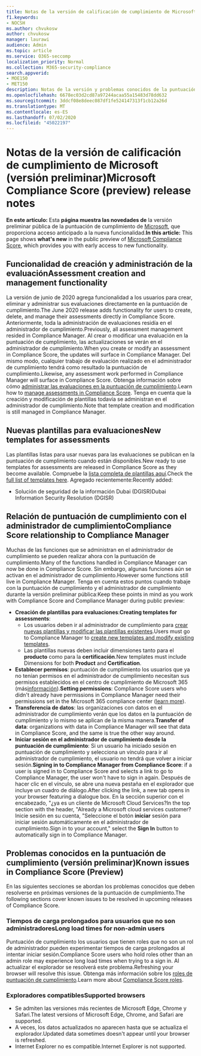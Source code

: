 ```yaml
---
title: Notas de la versión de calificación de cumplimiento de Microsoft
f1.keywords:
- NOCSH
ms.author: chvukosw
author: chvukosw
manager: laurawi
audience: Admin
ms.topic: article
ms.service: O365-seccomp
localization_priority: Normal
ms.collection: M365-security-compliance
search.appverid:
- MOE150
- MET150
description: Notas de la versión y problemas conocidos de la puntuación de cumplimiento de Microsoft (versión preliminar), una característica del centro de cumplimiento de M365 que ayuda a simplificar y automatizar las evaluaciones de riesgos.
ms.openlocfilehash: 6678ec03d2cd87a97244acaa55a15483d78dd632
ms.sourcegitcommit: 3ddcf08e8deec087df1fe524147313f1cb12a26d
ms.translationtype: MT
ms.contentlocale: es-ES
ms.lasthandoff: 07/02/2020
ms.locfileid: "45022197"
---
```

# <a name="microsoft-compliance-score-preview-release-notes"></a><span data-ttu-id="799af-103">Notas de la versión de calificación de cumplimiento de Microsoft (versión preliminar)</span><span class="sxs-lookup"><span data-stu-id="799af-103">Microsoft Compliance Score (preview) release notes</span></span>

<span data-ttu-id="799af-104">**En este artículo:** Esta **página muestra las novedades de** la versión preliminar pública de la puntuación de cumplimiento de [Microsoft](compliance-score.md), que proporciona acceso anticipado a la nueva funcionalidad.</span><span class="sxs-lookup"><span data-stu-id="799af-104">**In this article:** This page shows **what's new** in the public preview of [Microsoft Compliance Score](compliance-score.md), which provides you with early access to new functionality.</span></span>

## <a name="assessment-creation-and-management-functionality"></a><span data-ttu-id="799af-105">Funcionalidad de creación y administración de la evaluación</span><span class="sxs-lookup"><span data-stu-id="799af-105">Assessment creation and management functionality</span></span>

<span data-ttu-id="799af-106">La versión de junio de 2020 agrega funcionalidad a los usuarios para crear, eliminar y administrar sus evaluaciones directamente en la puntuación de cumplimiento.</span><span class="sxs-lookup"><span data-stu-id="799af-106">The June 2020 release adds functionality for users to create, delete, and manage their assessments directly in Compliance Score.</span></span> <span data-ttu-id="799af-107">Anteriormente, toda la administración de evaluaciones residía en el administrador de cumplimiento.</span><span class="sxs-lookup"><span data-stu-id="799af-107">Previously, all assessment management resided in Compliance Manager.</span></span> <span data-ttu-id="799af-108">Al crear o modificar una evaluación en la puntuación de cumplimiento, las actualizaciones se verán en el administrador de cumplimiento.</span><span class="sxs-lookup"><span data-stu-id="799af-108">When you create or modify an assessment in Compliance Score, the updates will surface in Compliance Manager.</span></span> <span data-ttu-id="799af-109">Del mismo modo, cualquier trabajo de evaluación realizado en el administrador de cumplimiento tendrá como resultado la puntuación de cumplimiento.</span><span class="sxs-lookup"><span data-stu-id="799af-109">Likewise, any assessment work performed in Compliance Manager will surface in Compliance Score.</span></span> <span data-ttu-id="799af-110">Obtenga información sobre cómo [administrar las evaluaciones en la puntuación de cumplimiento](compliance-score-assessments.md).</span><span class="sxs-lookup"><span data-stu-id="799af-110">Learn how to [manage assessments in Compliance Score](compliance-score-assessments.md).</span></span> <span data-ttu-id="799af-111">Tenga en cuenta que la creación y modificación de plantillas todavía se administran en el administrador de cumplimiento.</span><span class="sxs-lookup"><span data-stu-id="799af-111">Note that template creation and modification is still managed in Compliance Manager.</span></span>

## <a name="new-templates-for-assessments"></a><span data-ttu-id="799af-112">Nuevas plantillas para evaluaciones</span><span class="sxs-lookup"><span data-stu-id="799af-112">New templates for assessments</span></span>

<span data-ttu-id="799af-113">Las plantillas listas para usar nuevas para las evaluaciones se publican en la puntuación de cumplimiento cuando están disponibles.</span><span class="sxs-lookup"><span data-stu-id="799af-113">New ready to use templates for assessments are released in Compliance Score as they become available.</span></span> <span data-ttu-id="799af-114">Compruebe la [lista completa de plantillas aquí](compliance-score-templates.md).</span><span class="sxs-lookup"><span data-stu-id="799af-114">Check the [full list of templates here](compliance-score-templates.md).</span></span> <span data-ttu-id="799af-115">Agregado recientemente:</span><span class="sxs-lookup"><span data-stu-id="799af-115">Recently added:</span></span>

- <span data-ttu-id="799af-116">Solución de seguridad de la información Dubai (DGISR)</span><span class="sxs-lookup"><span data-stu-id="799af-116">Dubai Information Security Resolution (DGISR)</span></span>

## <a name="compliance-score-relationship-to-compliance-manager"></a><span data-ttu-id="799af-117">Relación de puntuación de cumplimiento con el administrador de cumplimiento</span><span class="sxs-lookup"><span data-stu-id="799af-117">Compliance Score relationship to Compliance Manager</span></span>

<span data-ttu-id="799af-118">Muchas de las funciones que se administran en el administrador de cumplimiento se pueden realizar ahora con la puntuación de cumplimiento.</span><span class="sxs-lookup"><span data-stu-id="799af-118">Many of the functions handled in Compliance Manager can now be done in Compliance Score.</span></span> <span data-ttu-id="799af-119">Sin embargo, algunas funciones aún se activan en el administrador de cumplimiento.</span><span class="sxs-lookup"><span data-stu-id="799af-119">However some functions still live in Compliance Manager.</span></span> <span data-ttu-id="799af-120">Tenga en cuenta estos puntos cuando trabaje con la puntuación de cumplimiento y el administrador de cumplimiento durante la versión preliminar pública:</span><span class="sxs-lookup"><span data-stu-id="799af-120">Keep these points in mind as you work with Compliance Score and Compliance Manager during public preview:</span></span>

 - <span data-ttu-id="799af-121">**Creación de plantillas para evaluaciones**:</span><span class="sxs-lookup"><span data-stu-id="799af-121">**Creating templates for assessments**:</span></span> 
   - <span data-ttu-id="799af-122">Los usuarios deben ir al administrador de cumplimiento para [crear nuevas plantillas y modificar las plantillas existentes](working-with-compliance-manager.md#templates).</span><span class="sxs-lookup"><span data-stu-id="799af-122">Users must go to Compliance Manager to [create new templates and modify existing templates](working-with-compliance-manager.md#templates).</span></span>
   - <span data-ttu-id="799af-123">Las plantillas nuevas deben incluir dimensiones tanto para el **producto** como para la **certificación**.</span><span class="sxs-lookup"><span data-stu-id="799af-123">New templates must include Dimensions for both **Product** and **Certification**.</span></span>
 - <span data-ttu-id="799af-124">**Establecer permisos**: puntuación de cumplimiento los usuarios que ya no tenían permisos en el administrador de cumplimiento necesitan sus permisos establecidos en el centro de cumplimiento de Microsoft 365 (más[información](compliance-score-setup.md#set-user-permissions-and-assign-roles)).</span><span class="sxs-lookup"><span data-stu-id="799af-124">**Setting permissions**: Compliance Score users who didn't already have permissions in Compliance Manager need their permissions set in the Microsoft 365 compliance center ([learn more](compliance-score-setup.md#set-user-permissions-and-assign-roles)).</span></span>
- <span data-ttu-id="799af-125">**Transferencia de datos**: las organizaciones con datos en el administrador de cumplimiento verán que los datos en la puntuación de cumplimiento y lo mismo se aplican de la misma manera.</span><span class="sxs-lookup"><span data-stu-id="799af-125">**Transfer of data**: organizations with data in Compliance Manager will see that data in Compliance Score, and the same is true the other way around.</span></span>
- <span data-ttu-id="799af-126">**Iniciar sesión en el administrador de cumplimiento desde la puntuación de cumplimiento**: Si un usuario ha iniciado sesión en puntuación de cumplimiento y selecciona un vínculo para ir al administrador de cumplimiento, el usuario no tendrá que volver a iniciar sesión.</span><span class="sxs-lookup"><span data-stu-id="799af-126">**Signing in to Compliance Manager from Compliance Score**: if a user is signed in to Compliance Score and selects a link to go to Compliance Manager, the user won't have to sign in again.</span></span> <span data-ttu-id="799af-127">Después de hacer clic en el vínculo, se abre una nueva pestaña en el explorador que incluye un cuadro de diálogo.</span><span class="sxs-lookup"><span data-stu-id="799af-127">After clicking the link, a new tab opens in your browser featuring a dialogue box.</span></span> <span data-ttu-id="799af-128">En la sección superior con el encabezado, "¿ya es un cliente de Microsoft Cloud Services?</span><span class="sxs-lookup"><span data-stu-id="799af-128">In the top section with the header, "Already a Microsoft cloud services customer?</span></span> <span data-ttu-id="799af-129">Inicie sesión en su cuenta, "Seleccione el botón **iniciar** sesión para iniciar sesión automáticamente en el administrador de cumplimiento.</span><span class="sxs-lookup"><span data-stu-id="799af-129">Sign in to your account," select the **Sign In** button to automatically sign in to Compliance Manager.</span></span>

## <a name="known-issues-in-compliance-score-preview"></a><span data-ttu-id="799af-130">Problemas conocidos en la puntuación de cumplimiento (versión preliminar)</span><span class="sxs-lookup"><span data-stu-id="799af-130">Known issues in Compliance Score (Preview)</span></span>

<span data-ttu-id="799af-131">En las siguientes secciones se abordan los problemas conocidos que deben resolverse en próximas versiones de la puntuación de cumplimiento.</span><span class="sxs-lookup"><span data-stu-id="799af-131">The following sections cover known issues to be resolved in upcoming releases of Compliance Score.</span></span>

### <a name="long-load-times-for-non-admin-users"></a><span data-ttu-id="799af-132">Tiempos de carga prolongados para usuarios que no son administradores</span><span class="sxs-lookup"><span data-stu-id="799af-132">Long load times for non-admin users</span></span>
<span data-ttu-id="799af-133">Puntuación de cumplimiento los usuarios que tienen roles que no son un rol de administrador pueden experimentar tiempos de carga prolongados al intentar iniciar sesión.</span><span class="sxs-lookup"><span data-stu-id="799af-133">Compliance Score users who hold roles other than an admin role may experience long load times when trying to a sign in.</span></span> <span data-ttu-id="799af-134">Al actualizar el explorador se resolverá este problema.</span><span class="sxs-lookup"><span data-stu-id="799af-134">Refreshing your browser will resolve this issue.</span></span> <span data-ttu-id="799af-135">Obtenga más información sobre los [roles de puntuación de cumplimiento](compliance-score-setup.md#set-user-permissions-and-assign-roles).</span><span class="sxs-lookup"><span data-stu-id="799af-135">Learn more about [Compliance Score roles](compliance-score-setup.md#set-user-permissions-and-assign-roles).</span></span>

### <a name="supported-browsers"></a><span data-ttu-id="799af-136">Exploradores compatibles</span><span class="sxs-lookup"><span data-stu-id="799af-136">Supported browsers</span></span>

- <span data-ttu-id="799af-137">Se admiten las versiones más recientes de Microsoft Edge, Chrome y Safari.</span><span class="sxs-lookup"><span data-stu-id="799af-137">The latest versions of Microsoft Edge, Chrome, and Safari are supported.</span></span>
- <span data-ttu-id="799af-138">A veces, los datos actualizados no aparecen hasta que se actualiza el explorador.</span><span class="sxs-lookup"><span data-stu-id="799af-138">Updated data sometimes doesn't appear until your browser is refreshed.</span></span>
- <span data-ttu-id="799af-139">Internet Explorer no es compatible.</span><span class="sxs-lookup"><span data-stu-id="799af-139">Internet Explorer is not supported.</span></span>
